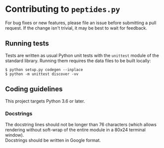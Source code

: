 # Contributing to `peptides.py`

For bug fixes or new features, please file an issue before submitting a
pull request. If the change isn't trivial, it may be best to wait for
feedback.

## Running tests

Tests are written as usual Python unit tests with the `unittest` module of
the standard library. Running them requires the data files to be built
locally:

```console
$ python setup.py codegen --inplace
$ python -m unittest discover -vv
```

## Coding guidelines

This project targets Python 3.6 or later.

### Docstrings

The docstring lines should not be longer than 76 characters (which allows rendering without soft-wrap of the entire module in a 80x24 terminal window).  
Docstrings should be written in Google format.
